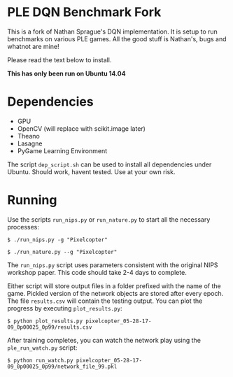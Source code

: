# PLE DQN Benchmark Fork

This is a fork of Nathan Sprague's DQN implementation. It is setup to run benchmarks on various PLE games. All the good stuff is Nathan's, bugs and whatnot are mine!

Please read the text below to install.

**This has only been run on Ubuntu 14.04**

# Dependencies

* GPU
* OpenCV (will replace with scikit.image later)
* Theano
* Lasagne
* PyGame Learning Environment

The script `dep_script.sh` can be used to install all dependencies under Ubuntu. Should work, havent tested. Use at your own risk.

# Running

Use the scripts `run_nips.py` or `run_nature.py` to start all the necessary processes:

`$ ./run_nips.py -g "Pixelcopter"`

`$ ./run_nature.py --g "Pixelcopter"`

The `run_nips.py` script uses parameters consistent with the original
NIPS workshop paper.  This code should take 2-4 days to complete.  

Either script will store output files in a folder prefixed with the
name of the game.  Pickled version of the network objects are stored
after every epoch.  The file `results.csv` will contain the testing
output.  You can plot the progress by executing `plot_results.py`:

`$ python plot_results.py pixelcopter_05-28-17-09_0p00025_0p99/results.csv`

After training completes, you can watch the network play using the 
`ple_run_watch.py` script: 

`$ python run_watch.py pixelcopter_05-28-17-09_0p00025_0p99/network_file_99.pkl`
